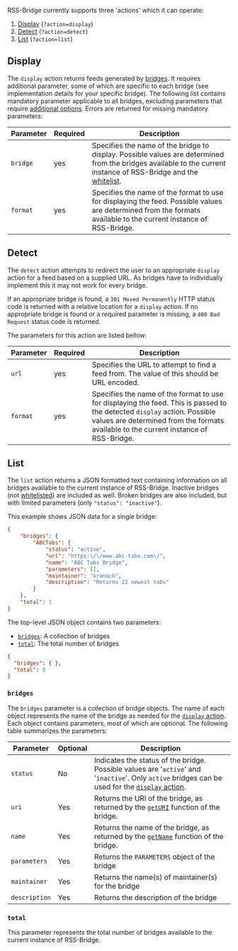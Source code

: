 RSS-Bridge currently supports three 'actions' which it can operate:

1) [Display](#display) (`?action=display`)
2) [Detect](#detect) (`?action=detect`)
3) [List](#list) (`?action=list`)

## Display

The `display` action returns feeds generated by [bridges](../05_Bridge_API/index.md). It requires additional parameter, some of which are specific to each bridge (see implementation details for your specific bridge). The following list contains mandatory parameter applicable to all bridges, excluding parameters that require [additional options](../03_For_Hosts/08_Custom_Configuration.md). Errors are returned for missing mandatory parameters:

Parameter | Required | Description
----------|----------|------------
`bridge`  | yes      | Specifies the name of the bridge to display. Possible values are determined from the bridges available to the current instance of RSS-Bridge and the [whitelist](../03_For_Hosts/05_Whitelisting.md).
`format`  | yes      | Specifies the name of the format to use for displaying the feed. Possible values are determined from the formats available to the current instance of RSS-Bridge.

## Detect

The `detect` action attempts to redirect the user to an appropriate `display` action for a feed based on a supplied URL. As bridges have to individually implement this it may not work for every bridge.

If an appropriate bridge is found, a `301 Moved Permanently` HTTP status code is returned with a relative location for a `display` action. If no appropriate bridge is found or a required parameter is missing, a `400 Bad Request` status code is returned.

The parameters for this action are listed bellow:

Parameter | Required | Description
----------|----------|------------
`url`     | yes      | Specifies the URL to attempt to find a feed from. The value of this should be URL encoded.
`format`  | yes      | Specifies the name of the format to use for displaying the feed. This is passed to the detected `display` action. Possible values are determined from the formats available to the current instance of RSS-Bridge.

## List

The `list` action returns a JSON formatted text containing information on all bridges available to the current instance of RSS-Bridge. Inactive bridges (not [whitelisted](../03_For_Hosts/05_Whitelisting.md)) are included as well. Broken bridges are also included, but with limited parameters (only `"status": "inactive"`).

This example shows JSON data for a single bridge:

```JSON
{
    "bridges": {
        "ABCTabs": {
            "status": "active",
            "uri": "https:\/\/www.abc-tabs.com\/",
            "name": "ABC Tabs Bridge",
            "parameters": [],
            "maintainer": "kranack",
            "description": "Returns 22 newest tabs"
        }
    },
    "total": 1
}
```

The top-level JSON object contains two parameters:

* [`bridges`](#bridges): A collection of bridges
* [`total`](#total): The total number of bridges

```JSON
{
  "bridges": { },
  "total": 0
}
```

### `bridges`

The `bridges` parameter is a collection of bridge objects. The name of each object represents the name of the bridge as needed for the [`display` action](#display). Each object contains parameters, most of which are optional. The following table summarizes the parameters:

Parameter     | Optional | Description
--------------|----------|------------
`status`      | No       | Indicates the status of the bridge. Possible values are '`active`' and '`inactive`'. Only `active` bridges can be used for the [`display` action](#display).
`uri`         | Yes      | Returns the URI of the bridge, as returned by the [`getURI`](../05_Bridge_API/02_BridgeAbstract.md#geturi) function of the bridge.
`name`        | Yes      | Returns the name of the bridge, as returned by the [`getName`](../05_Bridge_API/02_BridgeAbstract.md#getname) function of the bridge.
`parameters`  | Yes      | Returns the `PARAMETERS` object of the bridge
`maintainer`  | Yes      | Returns the name(s) of maintainer(s) for the bridge
`description` | Yes      | Returns the description of the bridge

### `total`

This parameter represents the total number of bridges available to the current instance of RSS-Bridge.